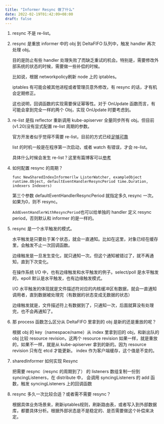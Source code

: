 ```yaml
---
title: "Informer Resync 做了什么"
date: 2022-02-19T01:42:09+08:00
draft: false
---
```


1. resync 不是 re-list。

2. resync 是重放 informer 中的 obj 到 DeltaFIFO 队列中，触发 handler 再次处理 obj。

    目的是防止有些 handler 处理失败了而缺乏重试的机会。特别是，需要修改外部系统的状态的时候，需要做一些补偿的时候。

    比如说，根据 networkpolicy刷新 node 上的 iptables。

    iptables 有可能会被其他进程或者管理员意外修改，有 resync 的话，才有机会定期修正。

    这也说明，回调函数的实现需要保证幂等性。对于 OnUpdate 函数而言，有可能会拿到完全一样的两个 Obj，实现 OnUpdate 时要考虑到。

3. re-list 是指 reflector 重新调用 kube-apiserver 全量同步所有 obj。但目前(v1.20)没有显式配置 re-list 周期的参数。

    官方开发者似乎觉得不需要 re-list，目前的方式已经[足够可靠](https://groups.google.com/g/kubernetes-sig-api-machinery/c/PbSCXdLDno0#:~:text=We%20don%E2%80%99t%20do%20re-lists%20because%20we%20have%20the%20confidence%20in%20the%20data%20store%2C%20but%20earlier%20in%20the%20project%20we%20were%20less%20confident.)

    list 的时机一般是在程序第一次启动，或者 watch 有错误，才会 re-list。

    具体什么时候会发生 re-list？这里有篇博客可以[参考](https://www.cnblogs.com/orchidzjl/p/15086027.html)


4. 如何配置 resync 的周期？ 

    `func NewSharedIndexInformer(lw ListerWatcher, exampleObject runtime.Object, defaultEventHandlerResyncPeriod time.Duration, indexers Indexers)`

    第三个参数 defaultEventHandlerResyncPeriod 就指定多久 resync 一次。如果为0，则不 resync。

    `AddEventHandlerWithResyncPeriod`也可以给单独的 handler 定义 resync period，否则默认和 informer 的是一样的。

5. resync 是一个水平触发的模式。

    水平触发是只要处于某个状态，就会一直通知。比如在这里，对象已经在缓存里，会触发不止一次回调函数。
    
    边缘触发是一旦发生变化，就只通知一次。但这个通知被错过了，就不再通知，直到下次变化。

    在操作系统 I/O 中，也有边缘触发和水平触发的例子。select/poll 是水平触发的，epoll 默认是水平触发，也有边缘触发模式。

    I/O 水平触发的体现就是文件描述符对应的内核缓冲区有数据，就会一直通知调用者，直到数据被处理完（有数据的状态变成无数据的状态）

    边缘触发就是，文件描述符上有数据到了，只通知一次，后面就算没有处理完，也不会再通知了。

6. 那 process 函数怎么区分从 DeltaFIFO 里拿到的 obj 是新的还是重放的呢？

    根据 obj 的 key（namespace/name）从 index 里拿到旧的 obj，和新出队的 obj 比较 resource revision，这两个 resource revision 如果一样，就是重放的，如果不一样，就是从 kube-apiserver 拿到的新的。因为 resource revision 只有在 etcd 才能更新。 index 作为客户端缓存，这个值是不变的。

7. sharedInformer 如何实现 Resync

    把需要 resync（resync 的周期到了） 的 listeners 数组复制一份到 syncingListeners，在 distribute 中， 会调用 syncingListeners 的 add 函数，触发 syncingListeners 上的回调函数

8. resync 多久一次比较合适？或者需不需要 resync？

    根据具体业务场景来，刷新iptables规则，刷新路由表，或者写入到外部数据库，都要具体分析。根据外部状态是不是稳定的、是否需要做这个补偿来决定。